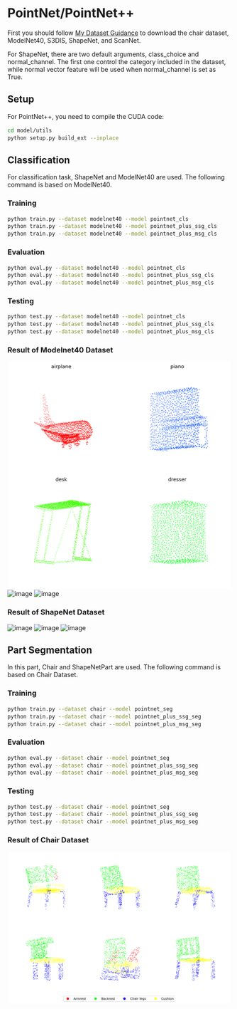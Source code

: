 # PointNet/PointNet++ #
First you should follow [My Dataset Guidance](https://github.com/tungyen/Deep_learning_CV/tree/master/Dataset) to download the chair dataset, ModelNet40, S3DIS, ShapeNet, and ScanNet.

For ShapeNet, there are two default arguments, class_choice and normal_channel. The first one control the category included in the dataset, while normal vector feature will be used when normal_channel is set as True.

## Setup ##
For PointNet++, you need to compile the CUDA code:
```bash
cd model/utils
python setup.py build_ext --inplace
```

## Classification ##

For classification task, ShapeNet and ModelNet40 are used. The following command is based on ModelNet40.
### Training ###
```bash
python train.py --dataset modelnet40 --model pointnet_cls
python train.py --dataset modelnet40 --model pointnet_plus_ssg_cls
python train.py --dataset modelnet40 --model pointnet_plus_msg_cls
```

### Evaluation ###
```bash
python eval.py --dataset modelnet40 --model pointnet_cls
python eval.py --dataset modelnet40 --model pointnet_plus_ssg_cls
python eval.py --dataset modelnet40 --model pointnet_plus_msg_cls
```

### Testing ###
```bash
python test.py --dataset modelnet40 --model pointnet_cls
python test.py --dataset modelnet40 --model pointnet_plus_ssg_cls
python test.py --dataset modelnet40 --model pointnet_plus_msg_cls
```

### Result of Modelnet40 Dataset ###
![image](https://github.com/tungyen/Deep_learning_CV/blob/master/Segmentation_3d/PointNet/imgs/pointnet_cls_modelnet40.png)
![image](https://github.com/tungyen/Deep_learning_CV/blob/master/Segmentation_3d/PointNet/imgs/pointnet_plus_ssg_cls_modelnet40.png)
![image](https://github.com/tungyen/Deep_learning_CV/blob/master/Segmentation_3d/PointNet/imgs/pointnet_plus_msg_cls_modelnet40.png)

### Result of ShapeNet Dataset ###
![image](https://github.com/tungyen/Deep_learning_CV/blob/master/Segmentation_3d/PointNet/imgs/pointnet_cls_shapenet.png)
![image](https://github.com/tungyen/Deep_learning_CV/blob/master/Segmentation_3d/PointNet/imgs/pointnet_plus_ssg_cls_shapenet.png)
![image](https://github.com/tungyen/Deep_learning_CV/blob/master/Segmentation_3d/PointNet/imgs/pointnet_plus_msg_cls_shapenet.png)

## Part Segmentation ##

In this part, Chair and ShapeNetPart are used. The following command is based on Chair Dataset.
### Training ###
```bash
python train.py --dataset chair --model pointnet_seg
python train.py --dataset chair --model pointnet_plus_ssg_seg
python train.py --dataset chair --model pointnet_plus_msg_seg
```

### Evaluation ###
```bash
python eval.py --dataset chair --model pointnet_seg
python eval.py --dataset chair --model pointnet_plus_ssg_seg
python eval.py --dataset chair --model pointnet_plus_msg_seg
```

### Testing ###
```bash
python test.py --dataset chair --model pointnet_seg
python test.py --dataset chair --model pointnet_plus_ssg_seg
python test.py --dataset chair --model pointnet_plus_msg_seg
```

### Result of Chair Dataset ###
![image](https://github.com/tungyen/Deep_learning_CV/blob/master/Segmentation_3d/PointNet/imgs/pointnet_seg_chair.png)

